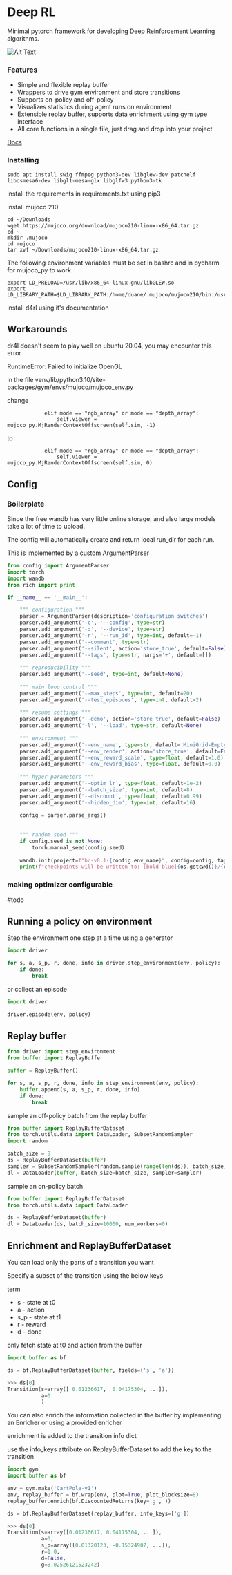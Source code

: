 # Deep RL

Minimal pytorch framework for developing Deep Reinforcement Learning algorithms.

![Alt Text](resources/breakout.gif)

### Features

* Simple and flexible replay buffer
* Wrappers to drive gym environment and store transitions
* Supports on-policy and off-policy
* Visualizes statistics during agent runs on environment
* Extensible replay buffer, supports data enrichment using gym type interface
* All core functions in a single file, just drag and drop into your project

[Docs](https://duanenielsen.github.io/deep_rl/)

### Installing

```commandline
sudo apt install swig ffmpeg python3-dev libglew-dev patchelf libosmesa6-dev libgl1-mesa-glx libglfw3 python3-tk
```

install the requirements in requirements.txt using pip3

install mujoco 210

```commandline
cd ~/Downloads
wget https://mujoco.org/download/mujoco210-linux-x86_64.tar.gz
cd ~
mkdir .mujoco
cd mujoco
tar xvf ~/Downloads/mujoco210-linux-x86_64.tar.gz
```

The following environment variables must be set in bashrc and in pycharm for mujoco_py to work
```commandline
export LD_PRELOAD=/usr/lib/x86_64-linux-gnu/libGLEW.so
export LD_LIBRARY_PATH=$LD_LIBRARY_PATH:/home/duane/.mujoco/mujoco210/bin:/usr/lib/nvidia
```

install d4rl using it's documentation

## Workarounds

dr4l doesn't seem to play well on ubuntu 20.04, you may encounter this error

RuntimeError: Failed to initialize OpenGL

in the file venv/lib/python3.10/site-packages/gym/envs/mujoco/mujoco_env.py

change
```
            elif mode == "rgb_array" or mode == "depth_array":
                self.viewer = mujoco_py.MjRenderContextOffscreen(self.sim, -1)
```
to
```
            elif mode == "rgb_array" or mode == "depth_array":
                self.viewer = mujoco_py.MjRenderContextOffscreen(self.sim, 0)
```

## Config

### Boilerplate

Since the free wandb has very little online storage, and also large models take a lot of time to upload.

The config will automatically create and return local run_dir for each run.

This is implemented by a custom ArgumentParser

```python
from config import ArgumentParser
import torch
import wandb
from rich import print

if __name__ == '__main__':

    """ configuration """
    parser = ArgumentParser(description='configuration switches')
    parser.add_argument('-c', '--config', type=str)
    parser.add_argument('-d', '--device', type=str)
    parser.add_argument('-r', '--run_id', type=int, default=-1)
    parser.add_argument('--comment', type=str)
    parser.add_argument('--silent', action='store_true', default=False)
    parser.add_argument('--tags', type=str, nargs='+', default=[])
    
    """ reproducibility """
    parser.add_argument('--seed', type=int, default=None)
    
    """ main loop control """
    parser.add_argument('--max_steps', type=int, default=20)
    parser.add_argument('--test_episodes', type=int, default=2)
    
    """ resume settings """
    parser.add_argument('--demo', action='store_true', default=False)
    parser.add_argument('-l', '--load', type=str, default=None)
    
    """ environment """
    parser.add_argument('--env_name', type=str, default='MiniGrid-Empty-8x8-v0')
    parser.add_argument('--env_render', action='store_true', default=False)
    parser.add_argument('--env_reward_scale', type=float, default=1.0)
    parser.add_argument('--env_reward_bias', type=float, default=0.0)
    
    """ hyper-parameters """
    parser.add_argument('--optim_lr', type=float, default=1e-2)
    parser.add_argument('--batch_size', type=int, default=8)
    parser.add_argument('--discount', type=float, default=0.99)
    parser.add_argument('--hidden_dim', type=int, default=16)
    
    config = parser.parse_args()
    
    
    """ random seed """
    if config.seed is not None:
        torch.manual_seed(config.seed)
    
    wandb.init(project=f"bc-v0.1-{config.env_name}", config=config, tags=config.tags)
    print(f"checkpoints will be written to: [bold blue]{os.getcwd()}/{config.run_dir}[/bold blue]")

```

### making optimizer configurable

#todo

## Running a policy on environment  

Step the environment one step at a time using a generator

```python
import driver

for s, a, s_p, r, done, info in driver.step_environment(env, policy):
    if done:
        break
```

or collect an episode

```python
import driver

driver.episode(env, policy)
```

## Replay buffer

```python
from driver import step_environment
from buffer import ReplayBuffer

buffer = ReplayBuffer()

for s, a, s_p, r, done, info in step_environment(env, policy):
    buffer.append(s, a, s_p, r, done, info)
    if done:
        break
```

sample an off-policy batch from the replay buffer

```python
from buffer import ReplayBufferDataset
from torch.utils.data import DataLoader, SubsetRandomSampler
import random

batch_size = 8
ds = ReplayBufferDataset(buffer)
sampler = SubsetRandomSampler(random.sample(range(len(ds)), batch_size))
dl = DataLoader(buffer, batch_size=batch_size, sampler=sampler)
```

sample an on-policy batch

```python
from buffer import ReplayBufferDataset
from torch.utils.data import DataLoader

ds = ReplayBufferDataset(buffer)
dl = DataLoader(ds, batch_size=10000, num_workers=0)
```

## Enrichment and ReplayBufferDataset

You can load only the parts of a transition you want

Specify a subset of the transition using the below keys

term
- s - state at t0
- a - action
- s_p - state at t1
- r - reward
- d - done

only fetch state at t0 and action from the buffer

```python
import buffer as bf

ds = bf.ReplayBufferDataset(buffer, fields=('s', 'a'))

>>> ds[0]
Transition(s=array([ 0.01236617,  0.04175304, ...]), 
           a=0
           )
```

You can also enrich the information collected in the buffer by implementing an Enricher or using a provided enricher

enrichment is added to the transition info dict

use the info_keys attribute on ReplayBufferDataset to add the key to the transition

```python
import gym
import buffer as bf

env = gym.make('CartPole-v1')
env, replay_buffer = bf.wrap(env, plot=True, plot_blocksize=8)
replay_buffer.enrich(bf.DiscountedReturns(key='g', ))

ds = bf.ReplayBufferDataset(replay_buffer, info_keys=['g'])

>>> ds[0]
Transition(s=array([0.01236617, 0.04175304, ...]),
           a=0,
           s_p=array([0.01320123, -0.15324907, ...]),
           r=1.0,
           d=False,
           g=8.02526121523242)

```